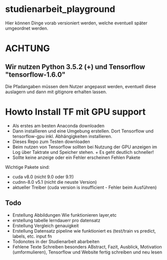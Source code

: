 # studienarbeit_playground
Hier können Dinge vorab versioniert werden, welche eventuell später umgeordnet werden.

# ACHTUNG

## Wir nutzen Python 3.5.2 (+) und Tensorflow "tensorflow-1.6.0" 

Die Pfadangaben müssen dem Nutzer angepasst werden, eventuell diese auslagern und dann mit gitignore erhalten lassen.


# Howto Install TF mit GPU support

* Als erstes am besten Anaconda downloaden
* Dann installieren und eine Umgebung erstellen. Dort Tensorflow und tensorflow-gpu inkl. Abhängigkeiten installieren.
* Dieses Repo zum Testen downloaden
* Beim nutzen von Tensorflow sollten bei Nutzung der GPU anzeigen im Log über Taktrate und Speicher stehen. + Es geht deutlich schneller!
* Sollte keine anzeige oder ein Fehler erscheinen Fehlen Pakete

Wichtige Pakete sind:
* cuda v8.0 (nicht 9.0 oder 9.1!)
* cudnn-8.0 v5.1 (nicht die neuste Version)
* aktueller Treiber (cuda version is insufficient - Fehler beim Ausführen)


## Todo

* Erstellung Abbildungen Wie funktionieren layer,etc
* erstellung tabelle lerndauerr pro datensatz
* Erstellung Vergleich genauigkeit
* Erstellung Datensatz pipeline wie funktioniert es (test/train vs predict, labels, etc. input fn
* Todonotes in der Studienarbeit abarbeiten
* Fehlene Texte Schreiben besonders ABstract, Fazit, Ausblick, Motivation (umformulieren), Tensorflow und Website fertig schreiben und neu lesen

